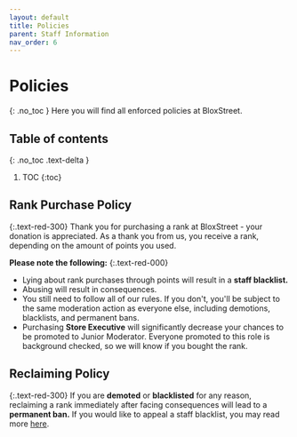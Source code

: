 ```yaml
---
layout: default
title: Policies
parent: Staff Information
nav_order: 6
---
```

# Policies
{: .no_toc }
Here you will find all enforced policies at BloxStreet. 

## Table of contents
{: .no_toc .text-delta }

1. TOC
{:toc}

## Rank Purchase Policy
{:.text-red-300}
Thank you for purchasing a rank at BloxStreet - your donation is appreciated. As a thank you from us, you receive a rank, depending on the amount of points you used. 

**Please note the following:**
{:.text-red-000}
* Lying about rank purchases through points will result in a **staff blacklist.** 
* Abusing will result in consequences. 
* You still need to follow all of our rules. If you don't, you'll be subject to the same moderation action as everyone else, including demotions, blacklists, and permanent bans.
* Purchasing **Store Executive** will significantly decrease your chances to be promoted to Junior Moderator. Everyone promoted to this role is background checked, so we will know if you bought the rank.

## Reclaiming Policy
{:.text-red-300}
If you are **demoted** or **blacklisted** for any reason, reclaiming a rank immediately after facing consequences will lead to a **permanent ban.** If you would like to appeal a staff blacklist, you may read more [here](https://docs.google.com/forms/d/e/1FAIpQLSeP_tOjFug8pv5pd31Yf5JHdCKfwJi1cgx2pLFKd67W5w2r-A/viewform).


